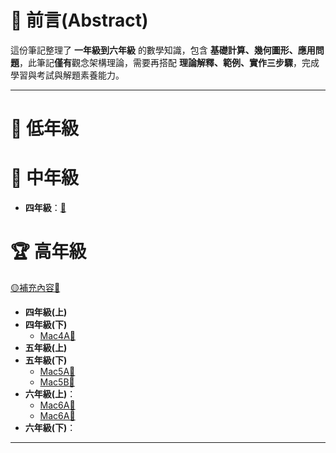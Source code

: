 # 📘 前言(Abstract)

這份筆記整理了 **一年級到六年級** 的數學知識，包含 **基礎計算、幾何圖形、應用問題**，此筆記**僅有**觀念架構理論，需要再搭配 **理論解釋、範例、實作三步驟**，完成學習與考試與解題素養能力。

---

# 🏫 低年級

<!-- - **一年級**：數的認識、加法與減法... -->
<!-- - **二年級**：乘法基礎、時間與測量... -->

# 📖 中年級

<!-- - **三年級**：乘除法、簡單分數、小數... -->
- **四年級**：[🔗](國小數學/四年級數學.md)
  <!-- - **分數計算** -->
  <!-- - **多位數乘除** -->
  <!-- - **倍數判別** -->
  <!-- - **概述與估算** -->
  <!-- - **小數乘除以整數** -->
  <!-- - **常見的四邊形的定義與面積** -->
  <!-- - **三角形面積** -->
  <!-- - **長方形的周長與面積** -->
  <!-- - **簡化計算** -->
  <!-- - **正方體、長方體和體積** -->

# 🏆 高年級
[🟡補充內容🔗](國小數學/五年級數學.md)

- **四年級(上)**
- **四年級(下)**
    - [Mac4A🔗](國小數學/Mac4A-.md)
- **五年級(上)**
- **五年級(下)**
    - [Mac5A🔗](國小數學/Mac5A-.md)
    - [Mac5B🔗](國小數學/Mac5B-.md)
- **六年級(上)**：
    - [Mac6A🔗](國小數學/Mac6A-.md)
    - [Mac6A🔗](國小數學/Mac6A-.md)
- **六年級(下)**：

---

<!-- - ~~[🔢 一年級](國小數學/一年級數學.md)~~ -->
<!-- - ~~[✖️ 二年級](國小數學/二年級數學.md)~~ -->
<!-- - ~~[➗ 三年級](國小數學/三年級數學.md)~~ -->
<!-- - ~~[📏 四年級](國小數學/四年級數學.md)~~ -->
<!-- - ~~[📐 五年級](國小數學/五年級數學.md)~~ -->
<!-- - ~~[📊 六年級](國小數學/六年級數學.md)~~ -->

